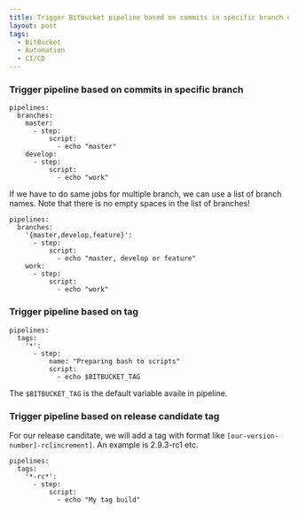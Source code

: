 ```yaml
---
title: Trigger Bitbucket pipeline based on commits in specific branch or specific tag
layout: post
tags:
  - BitBucket
  - Automation
  - CI/CD
---
```


### Trigger pipeline based on commits in specific branch

    pipelines:
      branches:
        master:
          - step:
              script:
                - echo "master"
        develop:
          - step:
              script:
                - echo "work"

If we have to do same jobs for multiple branch, we can use a list of branch names. Note that there is no empty spaces in the list of branches!

    pipelines:
      branches:
        '{master,develop,feature}':
          - step:
              script:
                - echo "master, develop or feature"
        work:
          - step:
              script:
                - echo "work"

### Trigger pipeline based on tag

    pipelines:
      tags:
        '*':
          - step:
              name: "Preparing bash to scripts"
              script:
                - echo $BITBUCKET_TAG

The `$BITBUCKET_TAG` is the default variable availe in pipeline.

### Trigger pipeline based on release candidate tag

For our release canditate, we will add a tag with format like `[our-version-number]-rc[increment]`. An example is 2.9.3-rc1 etc.

    pipelines:
      tags:
        '*-rc*':
          - step:
              script:
                - echo "My tag build"
